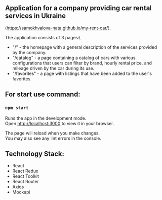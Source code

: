 ## Application for a company providing car rental services in Ukraine

(https://samokhvalova-nata.github.io/my-rent-car/).

The application consists of 3 pages:\

- "/" - the homepage with a general description of the services provided by the company.
- "/catalog" - a page containing a catalog of cars with various configurations that users can filter by brand, hourly rental price, and mileage driven by the car during its use.
- "/favorites" - a page with listings that have been added to the user's favorites.

## For start use command:

### `npm start`

Runs the app in the development mode.\
Open [http://localhost:3000](http://localhost:3000) to view it in your browser.

The page will reload when you make changes.\
You may also see any lint errors in the console.

## Technology Stack:

- React
- React Redux
- React Toolkit
- React Router
- Axios
- Mockapi